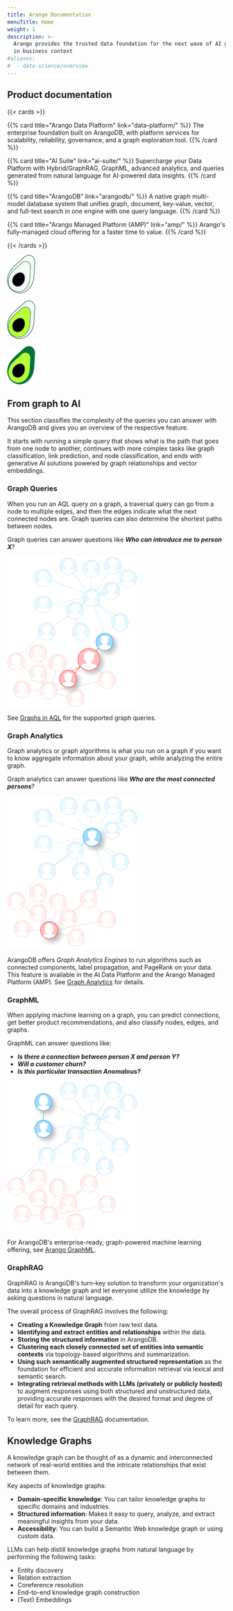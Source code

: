 ```yaml
---
title: Arango Documentation
menuTitle: Home
weight: 1
description: >-
  Arango provides the trusted data foundation for the next wave of AI grounded
  in business context
#aliases:
#  - data-science/overview
---
```

## Product documentation

{{< cards >}}

{{% card title="Arango Data Platform" link="data-platform/" %}}
The enterprise foundation built on ArangoDB, with platform services for
scalability, reliability, governance, and a graph exploration tool.
{{% /card %}}

{{% card title="AI Suite" link="ai-suite/" %}}
Supercharge your Data Platform with Hybrid/GraphRAG, GraphML, advanced analytics,
and queries generated from natural language for AI-powered data insights.
{{% /card %}}

{{% card title="ArangoDB" link="arangodb/" %}}
A native graph multi-model database system that unifies graph, document,
key-value, vector, and full-text search in one engine with one query language.
{{% /card %}}

{{% card title="Arango Managed Platform (AMP)" link="amp/" %}}
Arango's fully-managed cloud offering for a faster time to value.
{{% /card %}}

{{< /cards >}}

<!--
ArangoDB provides a wide range of functionality that can be utilized for
data science applications. The core database system includes multi-model storage
of information with scalable graph and information retrieval capabilities that
you can directly use for your research and product development.

ArangoDB also offers dedicated AI Suite, using the database core
as the foundation for higher-level features. Whether you want to turbocharge
generative AI applications with a GraphRAG solution or apply analytics and
machine learning to graph data at scale, ArangoDB covers these needs.


ArangoDB's Graph Analytics and GraphML capabilities provide various solutions
in data science and data analytics. Multiple data science personas within the
engineering space can make use of ArangoDB's set of tools and technologies that
enable analytics and machine learning on graph data. 
-->

![The outlines of the Arango avocado logo but the seed has a fill color](images/avo-core.svg)

![The Arango avocado logo with the seed and surrounding flesh with a fill color](images/avo-middle.svg)

![The Arango avocado logo with the seed, flesh, and outer layer having a fill color](images/avo-full.svg)

## From graph to AI

This section classifies the complexity of the queries you can answer with
ArangoDB and gives you an overview of the respective feature.

It starts with running a simple query that shows what is the path that goes from
one node to another, continues with more complex tasks like graph classification,
link prediction, and node classification, and ends with generative AI solutions
powered by graph relationships and vector embeddings.

### Graph Queries

When you run an AQL query on a graph, a traversal query can go from a node to
multiple edges, and then the edges indicate what the next connected nodes are.
Graph queries can also determine the shortest paths between nodes.

Graph queries can answer questions like _**Who can introduce me to person X**_?

![Graph Query](images/graph-query.png)

See [Graphs in AQL](arangodb/3.12/aql/graphs/_index.md) for the supported graph queries.

### Graph Analytics

Graph analytics or graph algorithms is what you run on a graph if you want to 
know aggregate information about your graph, while analyzing the entire graph.

Graph analytics can answer questions like _**Who are the most connected persons**_?

![Graph Analytics](images/graph-analytics.png)

ArangoDB offers _Graph Analytics Engines_ to run algorithms such as
connected components, label propagation, and PageRank on your data. This feature
is available in the AI Data Platform and the Arango Managed Platform (AMP). See
[Graph Analytics](ai-suite/graph-analytics.md) for details.

### GraphML

When applying machine learning on a graph, you can predict connections, get 
better product recommendations, and also classify nodes, edges, and graphs.

GraphML can answer questions like:
- _**Is there a connection between person X and person Y?**_
- _**Will a customer churn?**_ 
- _**Is this particular transaction Anomalous?**_

![Graph ML](images/graph-ml.png)

For ArangoDB's enterprise-ready, graph-powered machine learning offering,
see [Arango GraphML](ai-suite/graphml/_index.md).

### GraphRAG

GraphRAG is ArangoDB's turn-key solution to transform your organization's data into
a knowledge graph and let everyone utilize the knowledge by asking questions in
natural language.

The overall process of GraphRAG involves the following:
- **Creating a Knowledge Graph** from raw text data.
- **Identifying and extract entities and relationships** within the data.
- **Storing the structured information** in ArangoDB.
- **Clustering each closely connected set of entities into semantic contexts**
  via topology-based algorithms and summarization.
- **Using such semantically augmented structured representation** as the
  foundation for efficient and accurate information retrieval via lexical and
  semantic search.
- **Integrating retrieval methods with LLMs (privately or publicly hosted)**
  to augment responses using both structured and unstructured data, providing
  accurate responses with the desired format and degree of detail for each query.

To learn more, see the [GraphRAG](ai-suite/graphrag/_index.md) documentation.

## Knowledge Graphs

A knowledge graph can be thought of as a dynamic and interconnected network of
real-world entities and the intricate relationships that exist between them.

Key aspects of knowledge graphs:
- **Domain-specific knowledge**: You can tailor knowledge graphs to specific
  domains and industries.
- **Structured information**: Makes it easy to query, analyze, and extract
  meaningful insights from your data.
- **Accessibility**: You can build a Semantic Web knowledge graph or using
  custom data.

LLMs can help distill knowledge graphs from natural language by performing
the following tasks:
- Entity discovery
- Relation extraction
- Coreference resolution
- End-to-end knowledge graph construction
- (Text) Embeddings

